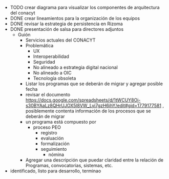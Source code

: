- TODO crear diagrama para visualizar los componentes de arquitectura del conacyt
- DONE crear lineamientos para la organización de los equipos
- DONE revisar la estrategia de persistencia en Rizoma
- DONE presentación de salsa para directores adjuntos
	- Guión
		- Servicios actuales del CONACYT
		- Problemática
			- UX
			- Interoperabilidad
			- Seguridad
			- No alineado a estrategia digital nacional
			- No alineado a OIC
			- Tecnología obsoleta
		- Listar los programas que se deberán de migrar y agregar posible fecha
		- revisar el documento https://docs.google.com/spreadsheets/d/1tWCUY8Oj-s30BYAaLz8QHrUJOX5l8VW_Lyi7gzH6ihY/edit#gid=1779177581 , posiblemente contenta información de los procesos que se deberán de migrar
		- un programa está compuesto por
			- proceso PEO
				- registro
				- evaluación
				- formalización
				- seguimiento
					- nómina
		- Agregar una descripción que puedar claridad entre la relación de Programas, convocatorias, sistemas, etc.
- identificado, listo para desarrollo, terminao